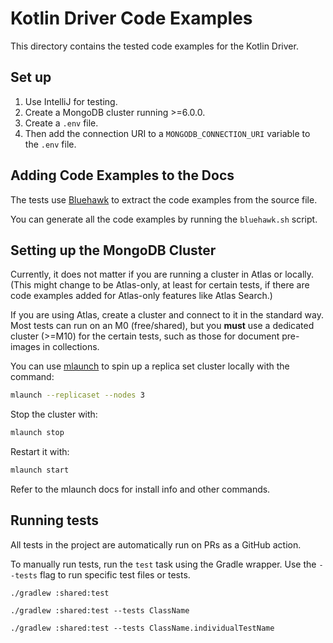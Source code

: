 # Kotlin Driver Code Examples

This directory contains the tested code examples for the Kotlin Driver.

## Set up

1. Use IntelliJ for testing.
1. Create a MongoDB cluster running >=6.0.0.
1. Create a `.env` file.
1. Then add the connection URI to a `MONGODB_CONNECTION_URI` variable to the `.env` file.

## Adding Code Examples to the Docs

The tests use [Bluehawk](https://mongodb-university.github.io/Bluehawk/)
to extract the code examples from the source file.

You can generate all the code examples by running the `bluehawk.sh` script.

## Setting up the MongoDB Cluster

Currently, it does not matter if you are running a cluster in Atlas or locally.
(This might change to be Atlas-only, at least for certain tests, if there are code
examples added for Atlas-only features like Atlas Search.)

If you are using Atlas, create a cluster and connect to it in the standard way.
Most tests can run on an M0 (free/shared), but you **must** use a dedicated cluster (>=M10)
for the certain tests, such as those for document pre-images in collections.

You can use [mlaunch](https://rueckstiess.github.io/mtools/mlaunch.html)
to spin up a replica set cluster locally with the command:

```sh
mlaunch --replicaset --nodes 3
```

Stop the cluster with:

```sh
mlaunch stop
```

Restart it with:

```sh
mlaunch start
```

Refer to the mlaunch docs for install info and other commands.

## Running tests

All tests in the project are automatically run on PRs as a GitHub action.

To manually run tests, run the `test` task using the Gradle wrapper. 
Use the `--tests` flag to run specific test files or tests.

```
./gradlew :shared:test
```

```
./gradlew :shared:test --tests ClassName
```

```
./gradlew :shared:test --tests ClassName.individualTestName
```